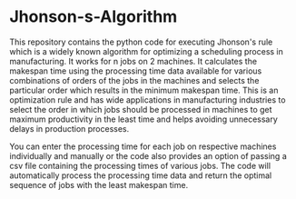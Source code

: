 # Jhonson-s-Algorithm
This repository contains the python code for executing Jhonson's rule which is a widely known algorithm for optimizing a scheduling process in manufacturing. It works for n jobs on 2 machines. It calculates the makespan time using the processing time data available for various combinations of orders of the jobs in the machines and selects the particular order which results in the minimum makespan time. This is an optimization rule and has wide applications in manufacturing industries to select the order in which jobs should be processed in machines to get maximum productivity in the least time and helps avoiding unnecessary delays in production processes. 

You can enter the processing time for each job on respective machines individually and manually or the code also provides an option of passing a csv file containing the processing times of various jobs. The code will automatically process the processing time data and return the optimal sequence of jobs with the least makespan time. 

